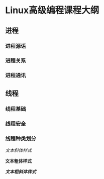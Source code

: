 # Linux高级编程课程大纲


## 进程
### 进程源语
### 进程关系
### 进程通讯



## 线程
### 线程基础
### 线程安全
### 线程种类划分

*文本斜体样式*


**文本粗体样式**

***文本粗斜体样式***
